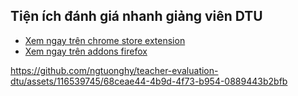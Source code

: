 
## Tiện ích đánh giá nhanh giảng viên DTU 
- [Xem ngay trên chrome store extension](https://chromewebstore.google.com/detail/cjdehokiceofnofkeelodgijlgjeimak)
- [Xem ngay trên addons firefox](https://addons.mozilla.org/en-US/firefox/addon/%C4%91%C3%A1nh-gi%C3%A1-nhanh-dtu/)

https://github.com/ngtuonghy/teacher-evaluation-dtu/assets/116539745/68ceae44-4b9d-4f73-b954-0889443b2bfb
